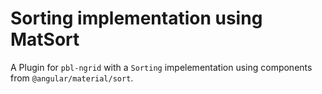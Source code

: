 # Sorting implementation using MatSort

A Plugin for `pbl-ngrid` with a `Sorting` impelementation using components from `@angular/material/sort`.
